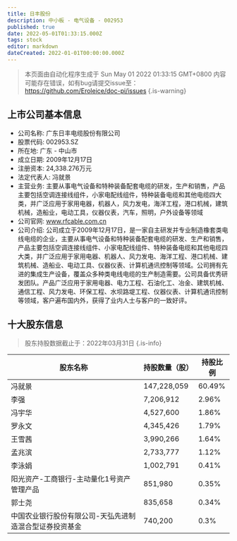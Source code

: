 ```yaml
---
title: 日丰股份
description: 中小板 - 电气设备 - 002953
published: true
date: 2022-05-01T01:33:15.000Z
tags: stock
editor: markdown
dateCreated: 2022-01-01T00:00:00.000Z
---
```


> 本页面由自动化程序生成于 Sun May 01 2022 01:33:15 GMT+0800
> 内容可能存在错误，如有bug请提交issue至：https://github.com/Eroleice/doc-pi/issues
{.is-warning}

## 上市公司基本信息
- 公司名称: 广东日丰电缆股份有限公司
- 股票代码: 002953.SZ
- 所在地: 广东 - 中山市
- 成立日期: 2009年12月17日
- 注册资本: 24,338.276万元
- 法定代表人: 冯就景
- 主营业务: 主要从事电气设备和特种装备配套电缆的研发，生产和销售，产品主要包括空调连接线组件，小家电配线组件，特种装备电缆和其他电缆四大类，并广泛应用于家用电器，机器人，风力发电，海洋工程，港口机械，建筑机械，造船业，电动工具，仪器仪表，汽车，照明，户外设备等领域
- 公司官网: www.rfcable.com.cn
- 公司介绍: 公司成立于2009年12月17日，是一家自主研发并专业制造橡套类电线电缆的企业，主要从事电气设备和特种装备配套电缆的研发、生产和销售，产品主要包括空调连接线组件、小家电配线组件、特种装备电缆和其他电缆四大类，并广泛应用于家用电器、机器人、风力发电、海洋工程、港口机械、建筑机械、造船业、电动工具、仪器仪表、计算机通讯控制等领域。公司拥有先进的集成生产设备，覆盖众多种类电线电缆的生产制造需要。公司具备优秀研发团队。产品广泛应用于家用电器、电力工程、石油化工、冶金、建筑机械、通信工程、风力发电、环保工程、水坝路堤工程、仪器仪表、计算机通讯控制等领域，客户遍布国内外，获得了业内人士与客户的一致好评。


## 十大股东信息
> 股东持股数据截止于：2022年03月31日
{.is-info}

| 股东名称 | 持股数量（股） | 持股比例 |
| --- | --- | --- |
| 冯就景 | 147,228,059 | 60.49% |
| 李强 | 7,206,912 | 2.96% |
| 冯宇华 | 4,527,600 | 1.86% |
| 罗永文 | 4,345,426 | 1.79% |
| 王雪茜 | 3,990,266 | 1.64% |
| 孟兆滨 | 2,733,777 | 1.12% |
| 李泳娟 | 1,002,791 | 0.41% |
| 阳光资产-工商银行-主动量化1号资产管理产品 | 851,980 | 0.35% |
| 郭士尧 | 835,658 | 0.34% |
| 中国农业银行股份有限公司-天弘先进制造混合型证券投资基金 | 740,200 | 0.3% |




